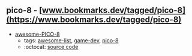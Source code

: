 pico-8 - [www.bookmarks.dev/tagged/pico-8](https://www.bookmarks.dev/tagged/pico-8)
---
* [awesome-PICO-8](https://github.com/pico-8/awesome-PICO-8#readme)
    * tags: [awesome-list](../tagged/awesome-list.md), [game-dev](../tagged/game-dev.md), [pico-8](../tagged/pico-8.md)
    * :octocat: [source code](https://github.com/pico-8/awesome-PICO-8#readme)
